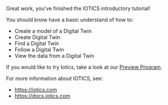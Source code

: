 Great work, you've finished the IOTICS introductory tutorial!

You should know have a basic understand of how to:

* Create a model of a Digital Twin
* Create Digital Twin
* Find a Digital Twin
* Follow a Digital Twin
* View the data from a Digital Twin

If you would like to try Iotics, take a look at our [Preview Program](https://www.iotics.com/solutions/preview-program/).

For more information about IOTICS, see:

* <https://iotics.com>
* <https://docs.iotics.com>
